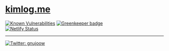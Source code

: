 # [kimlog.me](kimlog.me)

[![Known Vulnerabilities](https://snyk.io/test/github/gnujoow/kimlog.me/badge.svg)](https://snyk.io/test/github/gnujoow/kimlog.me)
[![Greenkeeper badge](https://badges.greenkeeper.io/gnujoow/kimlog.me.svg)](https://greenkeeper.io/)  
[![Netlify Status](https://api.netlify.com/api/v1/badges/de40f6d4-d452-4f42-9b71-b82009df3505/deploy-status)](https://app.netlify.com/sites/kimlog/deploys)

---

<p>
  <a href="https://twitter.com/gnujoow">
    <img alt="Twitter: gnujoow" src="https://img.shields.io/twitter/follow/gnujoow.svg?style=social" target="_blank" />
  </a>
</p>
